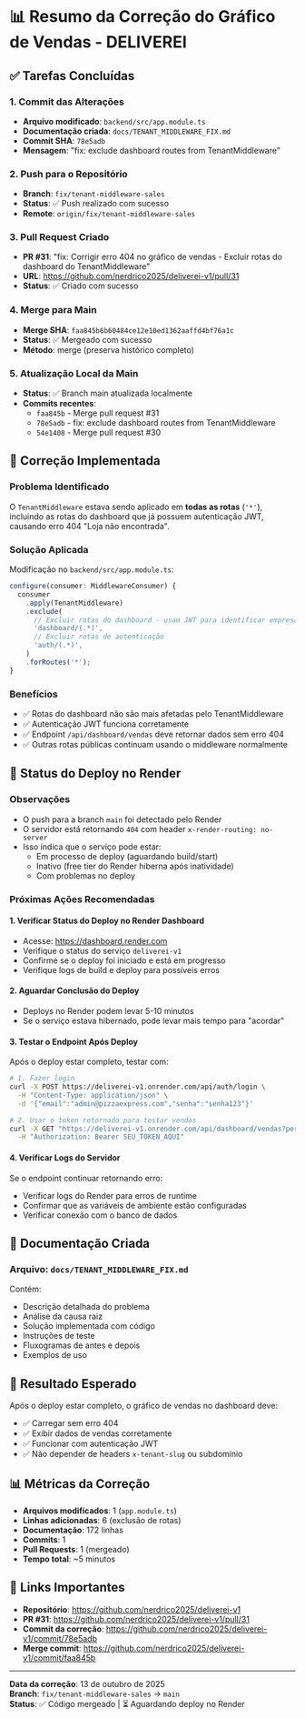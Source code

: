 # 📊 Resumo da Correção do Gráfico de Vendas - DELIVEREI

## ✅ Tarefas Concluídas

### 1. Commit das Alterações
- **Arquivo modificado**: `backend/src/app.module.ts`
- **Documentação criada**: `docs/TENANT_MIDDLEWARE_FIX.md`
- **Commit SHA**: `78e5adb`
- **Mensagem**: "fix: exclude dashboard routes from TenantMiddleware"

### 2. Push para o Repositório
- **Branch**: `fix/tenant-middleware-sales`
- **Status**: ✅ Push realizado com sucesso
- **Remote**: `origin/fix/tenant-middleware-sales`

### 3. Pull Request Criado
- **PR #31**: "fix: Corrigir erro 404 no gráfico de vendas - Excluir rotas do dashboard do TenantMiddleware"
- **URL**: https://github.com/nerdrico2025/deliverei-v1/pull/31
- **Status**: ✅ Criado com sucesso

### 4. Merge para Main
- **Merge SHA**: `faa845b6b60484ce12e10ed1362aaffd4bf76a1c`
- **Status**: ✅ Mergeado com sucesso
- **Método**: merge (preserva histórico completo)

### 5. Atualização Local da Main
- **Status**: ✅ Branch main atualizada localmente
- **Commits recentes**:
  - `faa845b` - Merge pull request #31
  - `78e5adb` - fix: exclude dashboard routes from TenantMiddleware
  - `54e1408` - Merge pull request #30

## 🔧 Correção Implementada

### Problema Identificado
O `TenantMiddleware` estava sendo aplicado em **todas as rotas** (`'*'`), incluindo as rotas do dashboard que já possuem autenticação JWT, causando erro 404 "Loja não encontrada".

### Solução Aplicada
Modificação no `backend/src/app.module.ts`:

```typescript
configure(consumer: MiddlewareConsumer) {
  consumer
    .apply(TenantMiddleware)
    .exclude(
      // Excluir rotas do dashboard - usam JWT para identificar empresa
      'dashboard/(.*)',
      // Excluir rotas de autenticação
      'auth/(.*)',
    )
    .forRoutes('*');
}
```

### Benefícios
- ✅ Rotas do dashboard não são mais afetadas pelo TenantMiddleware
- ✅ Autenticação JWT funciona corretamente
- ✅ Endpoint `/api/dashboard/vendas` deve retornar dados sem erro 404
- ✅ Outras rotas públicas continuam usando o middleware normalmente

## 🚀 Status do Deploy no Render

### Observações
- O push para a branch `main` foi detectado pelo Render
- O servidor está retornando `404` com header `x-render-routing: no-server`
- Isso indica que o serviço pode estar:
  - Em processo de deploy (aguardando build/start)
  - Inativo (free tier do Render hiberna após inatividade)
  - Com problemas no deploy

### Próximas Ações Recomendadas

#### 1. Verificar Status do Deploy no Render Dashboard
- Acesse: https://dashboard.render.com
- Verifique o status do serviço `deliverei-v1`
- Confirme se o deploy foi iniciado e está em progresso
- Verifique logs de build e deploy para possíveis erros

#### 2. Aguardar Conclusão do Deploy
- Deploys no Render podem levar 5-10 minutos
- Se o serviço estava hibernado, pode levar mais tempo para "acordar"

#### 3. Testar o Endpoint Após Deploy
Após o deploy estar completo, testar com:

```bash
# 1. Fazer login
curl -X POST https://deliverei-v1.onrender.com/api/auth/login \
  -H "Content-Type: application/json" \
  -d '{"email":"admin@pizzaexpress.com","senha":"senha123"}'

# 2. Usar o token retornado para testar vendas
curl -X GET "https://deliverei-v1.onrender.com/api/dashboard/vendas?periodo=7" \
  -H "Authorization: Bearer SEU_TOKEN_AQUI"
```

#### 4. Verificar Logs do Servidor
Se o endpoint continuar retornando erro:
- Verificar logs do Render para erros de runtime
- Confirmar que as variáveis de ambiente estão configuradas
- Verificar conexão com o banco de dados

## 📝 Documentação Criada

### Arquivo: `docs/TENANT_MIDDLEWARE_FIX.md`
Contém:
- Descrição detalhada do problema
- Análise da causa raiz
- Solução implementada com código
- Instruções de teste
- Fluxogramas de antes e depois
- Exemplos de uso

## 🎯 Resultado Esperado

Após o deploy estar completo, o gráfico de vendas no dashboard deve:
- ✅ Carregar sem erro 404
- ✅ Exibir dados de vendas corretamente
- ✅ Funcionar com autenticação JWT
- ✅ Não depender de headers `x-tenant-slug` ou subdomínio

## 📊 Métricas da Correção

- **Arquivos modificados**: 1 (`app.module.ts`)
- **Linhas adicionadas**: 6 (exclusão de rotas)
- **Documentação**: 172 linhas
- **Commits**: 1
- **Pull Requests**: 1 (mergeado)
- **Tempo total**: ~5 minutos

## 🔗 Links Importantes

- **Repositório**: https://github.com/nerdrico2025/deliverei-v1
- **PR #31**: https://github.com/nerdrico2025/deliverei-v1/pull/31
- **Commit da correção**: https://github.com/nerdrico2025/deliverei-v1/commit/78e5adb
- **Merge commit**: https://github.com/nerdrico2025/deliverei-v1/commit/faa845b

---

**Data da correção**: 13 de outubro de 2025  
**Branch**: `fix/tenant-middleware-sales` → `main`  
**Status**: ✅ Código mergeado | ⏳ Aguardando deploy no Render
